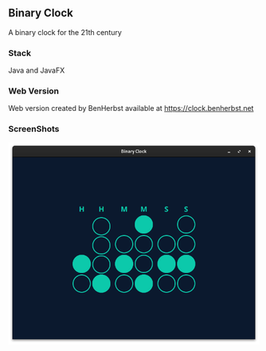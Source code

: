 ## Binary Clock

A binary clock for the 21th century

### Stack

Java and JavaFX

### Web Version

Web version created by BenHerbst available at https://clock.benherbst.net

### ScreenShots

<img src="images/Screenshot from 2024-01-10 21-29-25.png" alt="ScreenShot">